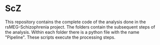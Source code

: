 # ScZ

This repository contains the complete code of the analysis done in the rsMEG-Schizophrenia project. 
The folders contain the subsequent steps of the analysis. Within each folder there is a python file with the name "Pipeline". 
These scripts execute the processing steps. 
